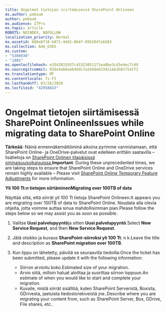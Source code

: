 ```yaml
---
title: Ongelmat tietojen siirtämisessä SharePoint Onlineen
ms.author: pebaum
author: pebaum
ms.audience: ITPro
ms.topic: article
ROBOTS: NOINDEX, NOFOLLOW
localization_priority: Normal
ms.assetid: 686e8f18-b871-4dd2-864f-8562947ab583
ms.collection: Adm_O365
ms.custom:
- "5300030"
- "1885"
ms.openlocfilehash: e3543815937c45323051171ea8be3c43e4ec7c89
ms.sourcegitcommit: 926e4ab6aa64ddc7a244de633421eb2b817541f2
ms.translationtype: MT
ms.contentlocale: fi-FI
ms.lasthandoff: 03/26/2020
ms.locfileid: "42958643"
---
```

# <a name="issues-while-migrating-data-to-sharepoint-online"></a><span data-ttu-id="d55d8-102">Ongelmat tietojen siirtämisessä SharePoint Onlineen</span><span class="sxs-lookup"><span data-stu-id="d55d8-102">Issues while migrating data to SharePoint Online</span></span>

<span data-ttu-id="d55d8-103">**Tärkeää**: Näinä ennennäkemättöminä aikoina pyrimme varmistamaan, että SharePoint Online- ja OneDrive-palvelut ovat edelleen erittäin saatavilla – lisätietoja on [SharePoint Onlinen tilapäisissä ominaisuusoikaisuissa.](https://aka.ms/ODSPAdjustments)</span><span class="sxs-lookup"><span data-stu-id="d55d8-103">**Important**: During these unprecedented times, we are taking steps to ensure that SharePoint Online and OneDrive services remain highly available – Please visit [SharePoint Online Temporary Feature Adjustments](https://aka.ms/ODSPAdjustments) for more information.</span></span>

<span data-ttu-id="d55d8-104">**Yli 100 Tt:n tietojen siirtäminen**</span><span class="sxs-lookup"><span data-stu-id="d55d8-104">**Migrating over 100TB of data**</span></span>

<span data-ttu-id="d55d8-105">Näyttää siltä, että siirrät yli 100 Tt tietoja SharePoint Onlineen.</span><span class="sxs-lookup"><span data-stu-id="d55d8-105">It appears you are migrating over 100TB of data to SharePoint Online.</span></span> <span data-ttu-id="d55d8-106">Noudata alla olevia ohjeita, jotta voimme auttaa sinua mahdollisimman pian.</span><span class="sxs-lookup"><span data-stu-id="d55d8-106">Please follow the steps below so we may assist you as soon as possible.</span></span> 

1. <span data-ttu-id="d55d8-107">Valitse **Uusi palvelupyyntö**ja sitten **Uusi palvelupyyntö**.</span><span class="sxs-lookup"><span data-stu-id="d55d8-107">Select **New Service Request**, and then **New Service Request**.</span></span> 
2. <span data-ttu-id="d55d8-108">Jätä otsikko ja kuvaus **SharePoint-siirroksi yli 100 Tt**: n k.</span><span class="sxs-lookup"><span data-stu-id="d55d8-108">Leave the title and description as **SharePoint migration over 100TB**.</span></span>
3. <span data-ttu-id="d55d8-109">Kun lippu on lähetetty, päivitä se seuraavilla tiedoilla:</span><span class="sxs-lookup"><span data-stu-id="d55d8-109">Once the ticket has been submitted, please update it with the following information:</span></span> 

    - <span data-ttu-id="d55d8-110">Siirron arvioitu koko.</span><span class="sxs-lookup"><span data-stu-id="d55d8-110">Estimated size of your migration.</span></span>
    - <span data-ttu-id="d55d8-111">Arvio siitä, milloin haluat aloittaa ja suorittaa siirron loppuun.</span><span class="sxs-lookup"><span data-stu-id="d55d8-111">An estimate of when you would like to start and complete your migration.</span></span>
    - <span data-ttu-id="d55d8-112">Kuvaile, mistä siirrät sisältöä, kuten SharePoint Serveristä, Boxista, GDrivesta, jaetuista tiedostorekiveistä jne..</span><span class="sxs-lookup"><span data-stu-id="d55d8-112">Describe where you are migrating your content from, such as SharePoint Server, Box, GDrive, File shares, etc..</span></span>


  

